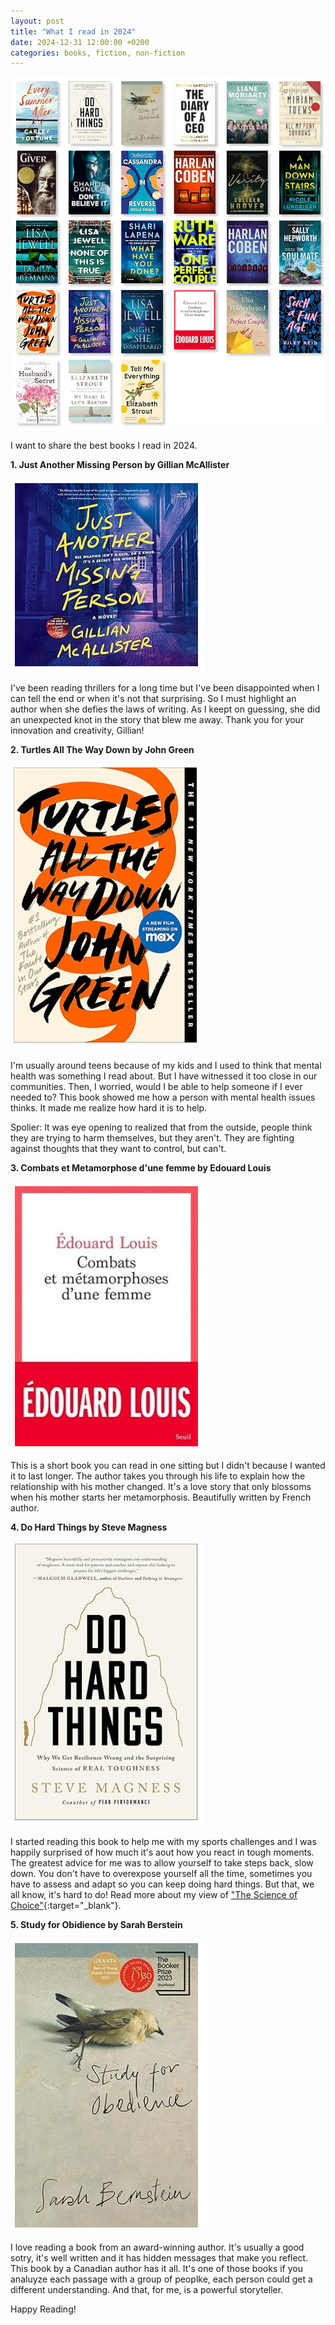 ```yaml
---
layout: post
title: "What I read in 2024"
date: 2024-12-31 12:00:00 +0200
categories: books, fiction, non-fiction
---
```


![Network](/images/posts/books.png)

I want to share the best books I read in 2024.

<!-- more -->

**1. Just Another Missing Person by Gillian McAllister**

![Network](/images/posts/just-another-missing-person.png)

I've been reading thrillers for a long time but I've been disappointed when I can tell the end or when it's not that surprising. So I must highlight an author when she defies the laws of writing. As I keept on guessing, she did an unexpected knot in the story that blew me away. Thank you for your innovation and creativity, Gillian!

**2. Turtles All The Way Down by John Green**

![Network](/images/posts/turtles-all-the-way-down.png)

I'm usually around teens because of my kids and I used to think that mental health was something I read about. But I have witnessed it too close in our communities. Then, I worried, would I be able to help someone if I ever needed to? This book showed me how a person with mental health issues thinks. It made me realize how hard it is to help. 

Spolier: It was eye opening to realized that from the outside, people think they are trying to harm themselves, but they aren't. They are fighting against thoughts that they want to control, but can't.

**3. Combats et Metamorphose d'une femme by Edouard Louis**

![Network](/images/posts/combats-metamorphose-femme.png)

This is a short book you can read in one sitting but I didn't because I wanted it to last longer. The author takes you through his life to explain how the relationship with his mother changed. It's a love story that only blossoms when his mother starts her metamorphosis. Beautifully written by French author.

**4. Do Hard Things by Steve Magness**

![Network](/images/posts/do-hard-things.png)

I started reading this book to help me with my sports challenges and I was happily surprised of how much it's aout how you react in tough moments. The greatest advice for me was to allow yourself to take steps back, slow down. You don't have to overexpose yourself all the time, sometimes you have to assess and adapt so you can keep doing hard things. But that, we all know, it's hard to do! Read more about my view of  ["The Science of Choice"][science-choice]{:target="_blank"}.

**5. Study for Obidience by Sarah Berstein**

![Network](/images/posts/study-obedience.png)

I love reading a book from an award-winning author. It's usually a good sotry, it's well written and it has hidden messages that make you reflect. This book by a Canadian author has it all. It's one of those books if you analuyze each passage with a group of peoplke, each person could get a different understanding. And that, for me, is a powerful storyteller.

Happy Reading!

[science-choice]: https://keniasousa.github.io/2024/03/science-of-choice.html
